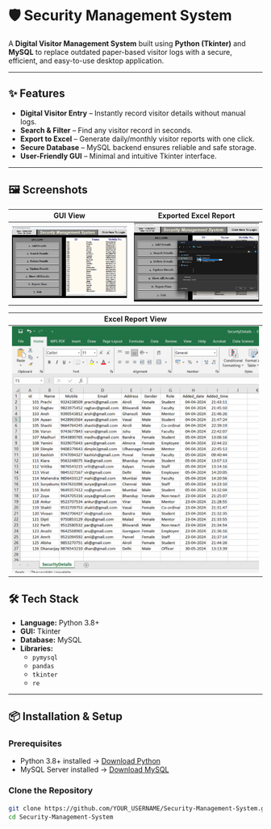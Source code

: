 # 🛡 Security Management System

A **Digital Visitor Management System** built using **Python (Tkinter)** and **MySQL** to replace outdated paper-based visitor logs with a secure, efficient, and easy-to-use desktop application.

---

## ✨ Features
- **Digital Visitor Entry** – Instantly record visitor details without manual logs.
- **Search & Filter** – Find any visitor record in seconds.
- **Export to Excel** – Generate daily/monthly visitor reports with one click.
- **Secure Database** – MySQL backend ensures reliable and safe storage.
- **User-Friendly GUI** – Minimal and intuitive Tkinter interface.

---

## 🖼 Screenshots

| GUI View | Exported Excel Report |
|----------|----------------------|
| ![GUI Screenshot](images/gui.png) | ![Excel Screenshot](images/exportingdata.png) |

| Excel Report View |
|----------------------|
| ![Combined Screenshot](images/excetReport.png) |


## 🛠 Tech Stack

- **Language:** Python 3.8+
- **GUI:** Tkinter
- **Database:** MySQL
- **Libraries:**
  - `pymysql`
  - `pandas`
  - `tkinter`
  - `re`

---

## 📦 Installation & Setup

### Prerequisites
- Python 3.8+ installed → [Download Python](https://www.python.org/downloads/)
- MySQL Server installed → [Download MySQL](https://dev.mysql.com/downloads/mysql/)

### Clone the Repository
```bash
git clone https://github.com/YOUR_USERNAME/Security-Management-System.git
cd Security-Management-System
